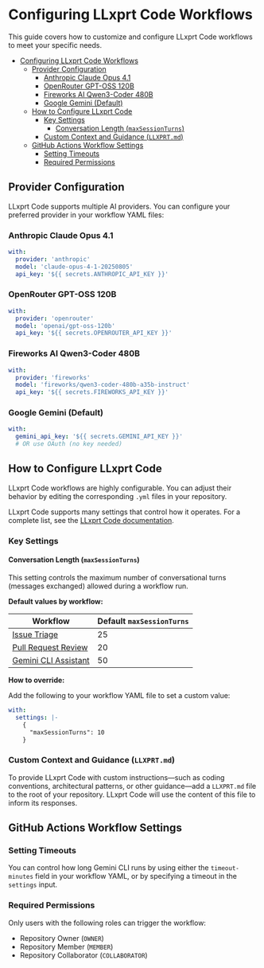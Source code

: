 # Configuring LLxprt Code Workflows

This guide covers how to customize and configure LLxprt Code workflows to meet your specific needs.

- [Configuring LLxprt Code Workflows](#configuring-llxprt-code-workflows)
  - [Provider Configuration](#provider-configuration)
    - [Anthropic Claude Opus 4.1](#anthropic-claude-opus-41)
    - [OpenRouter GPT-OSS 120B](#openrouter-gpt-oss-120b)
    - [Fireworks AI Qwen3-Coder 480B](#fireworks-ai-qwen3-coder-480b)
    - [Google Gemini (Default)](#google-gemini-default)
  - [How to Configure LLxprt Code](#how-to-configure-llxprt-code)
    - [Key Settings](#key-settings)
      - [Conversation Length (`maxSessionTurns`)](#conversation-length-maxsessionturns)
    - [Custom Context and Guidance (`LLXPRT.md`)](#custom-context-and-guidance-llxprtmd)
  - [GitHub Actions Workflow Settings](#github-actions-workflow-settings)
    - [Setting Timeouts](#setting-timeouts)
    - [Required Permissions](#required-permissions)

## Provider Configuration

LLxprt Code supports multiple AI providers. You can configure your preferred provider in your workflow YAML files:

### Anthropic Claude Opus 4.1
```yaml
with:
  provider: 'anthropic'
  model: 'claude-opus-4-1-20250805'
  api_key: '${{ secrets.ANTHROPIC_API_KEY }}'
```

### OpenRouter GPT-OSS 120B
```yaml
with:
  provider: 'openrouter'
  model: 'openai/gpt-oss-120b'
  api_key: '${{ secrets.OPENROUTER_API_KEY }}'
```

### Fireworks AI Qwen3-Coder 480B
```yaml
with:
  provider: 'fireworks'
  model: 'fireworks/qwen3-coder-480b-a35b-instruct'
  api_key: '${{ secrets.FIREWORKS_API_KEY }}'
```

### Google Gemini (Default)
```yaml
with:
  gemini_api_key: '${{ secrets.GEMINI_API_KEY }}'
  # OR use OAuth (no key needed)
```

## How to Configure LLxprt Code

LLxprt Code workflows are highly configurable. You can adjust their behavior by editing the corresponding `.yml` files in your repository.

LLxprt Code supports many settings that control how it operates. For a complete list, see the [LLxprt Code documentation](https://github.com/google-gemini/gemini-cli/blob/main/docs/cli/configuration.md#available-settings-in-settingsjson).

### Key Settings

#### Conversation Length (`maxSessionTurns`)

This setting controls the maximum number of conversational turns (messages exchanged) allowed during a workflow run.

**Default values by workflow:**

| Workflow                             | Default `maxSessionTurns` |
| ------------------------------------ | ------------------------- |
| [Issue Triage](./issue-triage)       | 25                        |
| [Pull Request Review](./pr-review)   | 20                        |
| [Gemini CLI Assistant](./gemini-cli) | 50                        |

**How to override:**

Add the following to your workflow YAML file to set a custom value:

```yaml
with:
  settings: |-
    {
      "maxSessionTurns": 10
    }
```

### Custom Context and Guidance (`LLXPRT.md`)

To provide LLxprt Code with custom instructions—such as coding conventions, architectural patterns, or other guidance—add a `LLXPRT.md` file to the root of your repository. LLxprt Code will use the content of this file to inform its responses.

## GitHub Actions Workflow Settings

### Setting Timeouts

You can control how long Gemini CLI runs by using either the `timeout-minutes` field in your workflow YAML, or by specifying a timeout in the `settings` input.

### Required Permissions

Only users with the following roles can trigger the workflow:

- Repository Owner (`OWNER`)
- Repository Member (`MEMBER`)
- Repository Collaborator (`COLLABORATOR`)
